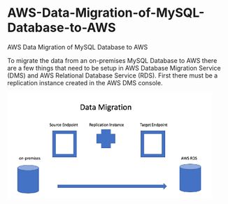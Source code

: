 # AWS-Data-Migration-of-MySQL-Database-to-AWS
AWS Data Migration of MySQL Database to AWS

To migrate the data from an on-premises MySQL Database to AWS there are a few things that need to be setup in AWS Database Migration Service (DMS) and AWS Relational Database Service (RDS). First there must be a replication instance created in the AWS DMS console.

![alt text](https://github.com/doyle199/AWS-Data-Migration-of-MySQL-Database-to-AWS/blob/master/migration_Image.png)
